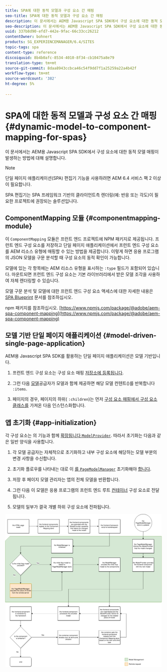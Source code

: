 ```yaml
---
title: SPA에 대한 동적 모델과 구성 요소 간 매핑
seo-title: SPA에 대한 동적 모델과 구성 요소 간 매핑
description: 이 문서에서는 AEM용 Javascript SPA SDK에서 구성 요소에 대한 동적 모델 매핑이 발생하는 방법에 대해 설명합니다.
seo-description: 이 문서에서는 AEM용 Javascript SPA SDK에서 구성 요소에 대한 동적 모델 매핑이 발생하는 방법에 대해 설명합니다.
uuid: 337b8d90-efd7-442e-9fac-66c33cc26212
contentOwner: bohnert
products: SG_EXPERIENCEMANAGER/6.4/SITES
topic-tags: spa
content-type: reference
discoiquuid: 8b4b0afc-8534-4010-8f34-cb10475a8e79
translation-type: tm+mt
source-git-commit: 8daa8943ccbca46c54f9dd7f1a25259a22a4b42f
workflow-type: tm+mt
source-wordcount: '382'
ht-degree: 5%

---
```



# SPA에 대한 동적 모델과 구성 요소 간 매핑{#dynamic-model-to-component-mapping-for-spas}

이 문서에서는 AEM용 Javascript SPA SDK에서 구성 요소에 대한 동적 모델 매핑이 발생하는 방법에 대해 설명합니다.

>[!NOTE]
>단일 페이지 애플리케이션(SPA) 편집기 기능을 사용하려면 AEM 6.4 서비스 팩 2 이상이 필요합니다.
>
>SPA 편집기는 SPA 프레임워크 기반의 클라이언트측 렌더링(예: 반응 또는 각도)이 필요한 프로젝트에 권장되는 솔루션입니다.

## ComponentMapping 모듈 {#componentmapping-module}

이 `ComponentMapping` 모듈은 프런트 엔드 프로젝트에 NPM 패키지로 제공됩니다. 프런트 엔드 구성 요소를 저장하고 단일 페이지 애플리케이션에서 프런트 엔드 구성 요소를 AEM 리소스 유형에 매핑할 수 있는 방법을 제공합니다. 이렇게 하면 응용 프로그램의 JSON 모델을 구문 분석할 때 구성 요소의 동적 확인이 가능합니다.

모델에 있는 각 항목에는 AEM 리소스 유형을 표시하는 `:type` 필드가 포함되어 있습니다. 마운트되면 프런트 엔드 구성 요소는 기본 라이브러리에서 받은 모델 조각을 사용하여 자체 렌더링할 수 있습니다.

모델 구문 분석 및 모델에 대한 프런트 엔드 구성 요소 액세스에 대한 자세한 내용은 [SPA Blueprint](/help/sites-developing/spa-blueprint.md) 문서를 참조하십시오.

npm 패키지를 참조하십시오. [https://www.npmjs.com/package/@adobe/aem-spa-component-mapping](https://www.npmjs.com/package/@adobe/aem-spa-component-mapping)

## 모델 기반 단일 페이지 애플리케이션 {#model-driven-single-page-application}

AEM용 Javascript SPA SDK를 활용하는 단일 페이지 애플리케이션은 모델 기반입니다.

1. 프런트 엔드 구성 요소는 구성 요소 매핑 [저장소에 등록됩니다](/help/sites-developing/spa-dynamic-model-to-component-mapping.md#componentmapping-module).
1. 그런 다음 [모델](/help/sites-developing/spa-blueprint.md#container)공급자가 모델과 함께 제공하면 [](/help/sites-developing/spa-blueprint.md#the-model-provider)해당 모델 컨텐트()를 반복합니다 `:items`.

1. 페이지의 경우, 페이지의 하위( `:children`)는 먼저 [구성 요소 매핑에서 구성 요소 클래스를](/help/sites-developing/spa-blueprint.md#componentmapping) 가져온 다음 인스턴스화합니다.

## 앱 초기화 {#app-initialization}

각 구성 요소는 의 기능과 함께 [ 확장됩니다 `ModelProvider`](/help/sites-developing/spa-blueprint.md#the-model-provider). 따라서 초기화는 다음과 같은 일반 양식을 사용합니다.

1. 각 모델 공급자는 자체적으로 초기화하고 내부 구성 요소에 해당하는 모델 부분의 변경 사항을 수신합니다.
1. 초기화 플로우를 나타내는 대로 이 [ 를 `PageModelManager`](/help/sites-developing/spa-blueprint.md#pagemodelmanager) 초기화해야 [합니다](/help/sites-developing/spa-blueprint.md).

1. 저장 후 페이지 모델 관리자는 앱의 전체 모델을 반환합니다.
1. 그런 다음 이 모델은 응용 프로그램의 프런트 엔드 루트 [컨테이너](/help/sites-developing/spa-blueprint.md#container) 구성 요소로 전달됩니다.
1. 모델의 일부가 결국 개별 하위 구성 요소에 전파됩니다.

![app_model_initialization](assets/app_model_initialization.png)

